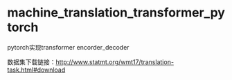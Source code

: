 # machine_translation_transformer_pytorch
pytorch实现transformer encorder_decoder

数据集下载链接：http://www.statmt.org/wmt17/translation-task.html#download
